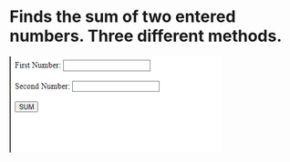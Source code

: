 # Finds the sum of two entered numbers. Three different methods.
![image](https://github.com/cemalsezer/JavaScript-Exercises/blob/main/01_Sum/img/sum.PNG)
